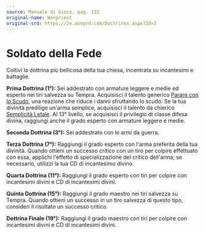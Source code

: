 ```yaml
---
source: Manuale di Gioco, pag. 132
original-name: Warpriest
original-srd: https://2e.aonprd.com/Doctrines.aspx?ID=3
---
```


# Soldato della Fede

Coltivi la dottrina più bellicosa della tua chiesa, incentrata su incantesimi e
battaglie.

**Prima Dottrina (1°):** Sei addestrato con armature leggere e medie ed esperto
nei tiri salvezza su Tempra. Acquisisci il talento generico
[Parare con lo Scudo](/talenti/generici/parare-con-lo-scudo), una reazione che
riduce i danni sfruttando lo scudo. Se la tua divinità predilige un'arma
semplice, acquisisci il talento da chierico
[Semplicità Letale](/talenti/chiarico/semplicita-letale). Al 13° livello, se
acquisisci il privilegio di classe difesa divina, raggiungi anche il grado
esperto con armature leggere e medie.

**Seconda Dottrina (3°):** Sei addestrato con le armi da guerra.

**Terza Dottrina (7°):** Raggiungi il grado esperto con l'arma preferita della
tua divinità. Quando ottieni un successo critico con un tiro per colpire
effettuato con essa, applichi l'effetto di specializzazione del critico
dell'arma; se necessario, utilizzi la tua CD di incantesimo divino.

**Quarta Dottrina (11°):** Raggiungi il grado esperto con tiri per colpire con
incantesimi divini e CD di incantesimi divini.

**Quinta Dottrina (15°):** Raggiungi il grado maestro nei tiri salvezza su
Tempra. Quando ottieni un successo in un tiro salvezza di questo tipo, consideri
il risultato un successo critico.

**Dottrina Finale (19°):** Raggiungi il grado maestro con tiri per colpire con
incantesimi divini e CD di incantesimi divini.

